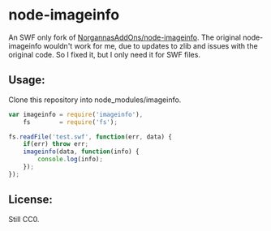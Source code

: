 # node-imageinfo

An SWF only fork of [NorgannasAddOns/node-imageinfo](https://github.com/NorgannasAddOns/node-imageinfo). The original node-imageinfo wouldn't work for me, due to updates to zlib and issues with the original code. So I fixed it, but I only need it for SWF files.

## Usage:
Clone this repository into node_modules/imageinfo.
```javascript
var imageinfo = require('imageinfo'),
    fs        = require('fs');

fs.readFile('test.swf', function(err, data) {
	if(err) throw err;
	imageinfo(data, function(info) {
		console.log(info);
	});
});
```

## License:
Still CC0.
